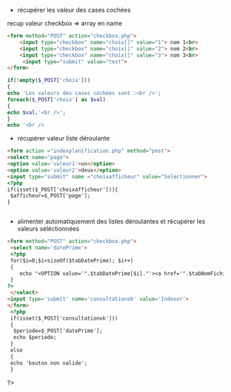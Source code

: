 

 * récupérer les valeur des cases cochées

recup valeur checkbox => array en name

```html
<form method="POST" action="checkbox.php">
    <input type="checkbox" name="choix[]" value="1"> nom 1<br>
    <input type="checkbox" name="choix[]" value="2"> nom 2<br>
    <input type="checkbox" name="choix[]" value="3"> nom 3<br>
     <input type="submit" value="test">
</form>
```

```php
if(!empty($_POST['choix']))
{
echo 'Les valeurs des cases cochées sont :<br />';
foreach($_POST['choix'] as $val)
{
echo $val,'<br />';
}
echo '<br />
```
 * récupérer valeur liste déroulante
 


```html
<form action ="indexplanification.php" method="post">
<select name="page">
<option value='valeur1'>un</option>
<option value='valeur2'>deux</option>
<input type="submit" name ="choixafficheur" value="Selectionner">
<?php
if(isset($_POST['choixafficheur'])){
 $afficheur=$_POST['page'];
}



```

 * alimenter automatiquement des listes déroulantes et récupérer les valeurs séléctionnées



```html
<form method="POST" action="checkbox.php">
 <select name='datePrime'>
 <?php
 for($i=0;$i<sizeOf($tabDatePrime); $i++)
 {
    echo "<OPTION value='".$tabDatePrime[$i]."'><a href='".$tabNomFichier[$i]."'>".$tabDatePrime[$i]. "</a></OPTION>";
 }
?>
 </select>
<input type='submit' name='consultationok' value='Indexer'> 
</form>
 <?php
 if(isset($_POST['consultationok']))
 {
  $periode=$_POST['datePrime'];
  echo $periode;
 }
 else
 {
 echo 'bouton non valide';
 }
```


 ?>